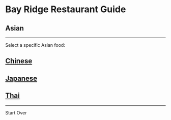 # Bay Ridge Restaurant Guide
## Asian
---
Select a specific Asian food:
## [Chinese](asian/chinese.md)
## [Japanese](japanese.md)
## [Thai](thai.md)
---
Start Over